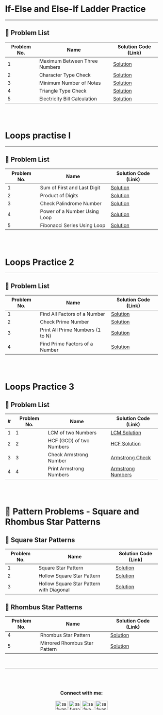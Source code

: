 # If-Else and Else-If Ladder Practice
----
## 🔹 Problem List

| Problem No. | Name                          | Solution Code (Link) |
|------------|--------------------------------|----------------------|
| 1          | Maximum Between Three Numbers | [Solution](#)       |
| 2          | Character Type Check          | [Solution](#)       |
| 3          | Minimum Number of Notes       | [Solution](#)       |
| 4          | Triangle Type Check           | [Solution](#)       |
| 5          | Electricity Bill Calculation  | [Solution](#)       |

<br><br>

# Loops practise I

----

## 🔹 Problem List

| Problem No. | Name                                              | Solution Code (Link) |
|------------|-------------------------------------------------|----------------------|
| 1          | Sum of First and Last Digit                      | [Solution](#)       |
| 2          | Product of Digits                                | [Solution](#)       |
| 3          | Check Palindrome Number                          | [Solution](#)       |
| 4          | Power of a Number Using Loop                     | [Solution](#)       |
| 5          | Fibonacci Series Using Loop                      | [Solution](#)       |

<br>
<br>

# Loops Practice 2 

---

## 🔹 Problem List

| Problem No. | Name                                      | Solution Code (Link) |
|------------|-----------------------------------------|----------------------|
| 1          | Find All Factors of a Number           | [Solution](#)       |
| 2          | Check Prime Number                     | [Solution](#)       |
| 3          | Print All Prime Numbers (1 to N)       | [Solution](#)       |
| 4          | Find Prime Factors of a Number         | [Solution](#)       |

<br><br>
# Loops Practice 3

## 🔹 Problem List

| #  | Problem No. | Name                          | Solution Code (Link) |
|----|------------|--------------------------------|----------------------|
| 1  | 1          | LCM of two Numbers            | [LCM Solution](#) |
| 2  | 2          | HCF (GCD) of two Numbers      | [HCF Solution](#) |
| 3  | 3          | Check Armstrong Number        | [Armstrong Check](#) |
| 4  | 4          | Print Armstrong Numbers       | [Armstrong Numbers](#) |

<br><br>

# 🔹 Pattern Problems - Square and Rhombus Star Patterns


## 🔹 Square Star Patterns

| Problem No. | Name                                      | Solution Code (Link) |
|------------|-----------------------------------------|----------------------|
| 1          | Square Star Pattern                    | [Solution](#)       |
| 2          | Hollow Square Star Pattern             | [Solution](#)       |
| 3          | Hollow Square Star Pattern with Diagonal | [Solution](#)       |

## 🔹 Rhombus Star Patterns

| Problem No. | Name                              | Solution Code (Link) |
|------------|----------------------------------|----------------------|
| 4          | Rhombus Star Pattern             | [Solution](#)       |
| 5          | Mirrored Rhombus Star Pattern    | [Solution](#)       |



<br>
<hr/>


<br><br>

<h3 align="center">Connect with me:</h3>
<p align="center">
       <a href="mailto:safwannasir49@gmail.com" target="blank">
        <img align="center" src="https://www.svgrepo.com/show/484206/mail.svg" alt="safwannasir49@gmail.com" height="30" width="40" />
    </a>
    <a href="https://twitter.com/SafwanNasir49" target="blank">
        <img align="center" src="https://raw.githubusercontent.com/rahuldkjain/github-profile-readme-generator/master/src/images/icons/Social/twitter.svg" alt="safwannasir" height="30" width="40" />
    </a>
    <a href="https://linkedin.com/in/safwan-nasir-955745219" target="blank">
        <img align="center" src="https://raw.githubusercontent.com/rahuldkjain/github-profile-readme-generator/master/src/images/icons/Social/linked-in-alt.svg" alt="safwa_nasir" height="30" width="40" />
    </a>
    <a href="https://github.com/safwannasir49" target="blank">
        <img align="center" src="https://raw.githubusercontent.com/rahuldkjain/github-profile-readme-generator/master/src/images/icons/Social/github.svg" alt="safwannasir49" height="30" width="40" />
    </a>
</p>



